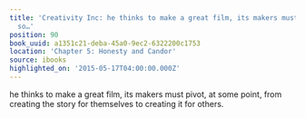 ```yaml
---
title: 'Creativity Inc: he thinks to make a great film, its makers must pivot, at
  so…'
position: 90
book_uuid: a1351c21-deba-45a0-9ec2-6322200c1753
location: 'Chapter 5: Honesty and Candor'
source: ibooks
highlighted_on: '2015-05-17T04:00:00.000Z'
---
```


he thinks to make a great film, its makers must pivot, at some point, from creating the story for themselves to creating it for others.